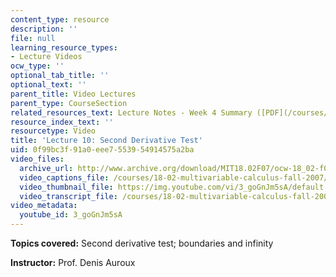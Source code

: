 ```yaml
---
content_type: resource
description: ''
file: null
learning_resource_types:
- Lecture Videos
ocw_type: ''
optional_tab_title: ''
optional_text: ''
parent_title: Video Lectures
parent_type: CourseSection
related_resources_text: Lecture Notes - Week 4 Summary ([PDF](/courses/18-02-multivariable-calculus-fall-2007/resources/lec_week4))
resource_index_text: ''
resourcetype: Video
title: 'Lecture 10: Second Derivative Test'
uid: 0f99bc3f-91a0-eee7-5539-54914575a2ba
video_files:
  archive_url: http://www.archive.org/download/MIT18.02F07/ocw-18_02-f07-lec10_300k.mp4
  video_captions_file: /courses/18-02-multivariable-calculus-fall-2007/3dd15dcca4e65999a0991131af7b2629_3_goGnJm5sA.vtt
  video_thumbnail_file: https://img.youtube.com/vi/3_goGnJm5sA/default.jpg
  video_transcript_file: /courses/18-02-multivariable-calculus-fall-2007/9c2738f5bbc2c2914fd90471f7792116_3_goGnJm5sA.pdf
video_metadata:
  youtube_id: 3_goGnJm5sA
---
```


**Topics covered:** Second derivative test; boundaries and infinity

**Instructor:** Prof. Denis Auroux
